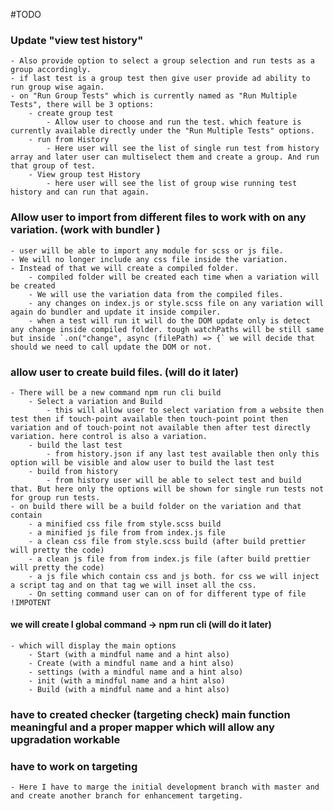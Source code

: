#TODO
### Update "view test history"    
    - Also provide option to select a group selection and run tests as a group accordingly.
    - if last test is a group test then give user provide ad ability to run group wise again.
    - on "Run Group Tests" which is currently named as "Run Multiple Tests", there will be 3 options:
        - create group test
            - Allow user to choose and run the test. which feature is currently available directly under the "Run Multiple Tests" options.
        - run from History
            - Here user will see the list of single run test from history array and later user can multiselect them and create a group. And run that group of test.
        - View group test History
            - here user will see the list of group wise running test history and can run that again.

### Allow user to import from different files to work with on any variation. (work with bundler )
    - user will be able to import any module for scss or js file.
    - We will no longer include any css file inside the variation. 
    - Instead of that we will create a compiled folder.
        - compiled folder will be created each time when a variation will be created 
        - We will use the variation data from the compiled files.
        - any changes on index.js or style.scss file on any variation will again do bundler and update it inside compiler.
        - when a test will run it will do the DOM update only is detect any change inside compiled folder. tough watchPaths will be still same but inside `.on("change", async (filePath) => {` we will decide that should we need to call update the DOM or not.

### allow user to create build files. (will do it later)
    - There will be a new command npm run cli build 
        - Select a variation and Build
            - this will allow user to select variation from a website then test then if touch-point available then touch-point point then variation and of touch-point not available then after test directly variation. here control is also a variation.
        - build the last test
            - from history.json if any last test available then only this option will be visible and alow user to build the last test
        - build from history
            - from history user will be able to select test and build that. But here only the options will be shown for single run tests not for group run tests.
    - on build there will be a build folder on the variation and that contain
        - a minified css file from style.scss build
        - a minified js file from from index.js file 
        - a clean css file from style.scss build (after build prettier will pretty the code)
        - a clean js file from from index.js file (after build prettier will pretty the code)
        - a js file which contain css and js both. for css we will inject a script tag and on that tag we will inset all the css.
        - On setting command user can on of for different type of file !IMPOTENT

#### we will create I global command -> npm run cli (will do it later)
    - which will display the main options
        - Start (with a mindful name and a hint also)
        - Create (with a mindful name and a hint also)
        - settings (with a mindful name and a hint also)
        - init (with a mindful name and a hint also)
        - Build (with a mindful name and a hint also)


### have to created checker (targeting check) main function meaningful and a proper mapper which will allow any upgradation workable

### have to work on targeting
    - Here I have to marge the initial development branch with master and and create another branch for enhancement targeting. 
